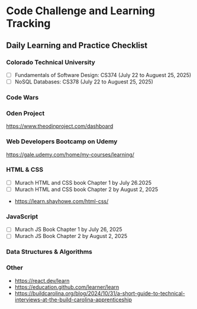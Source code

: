 # Code Challenge and Learning Tracking

## Daily Learning and Practice Checklist

### Colorado Technical University
- [ ] Fundamentals of Software Design: CS374 (July 22 to Auguest 25, 2025)
- [ ] NoSQL Databases: CS378  (July 22 to Auguest 25, 2025)
  
### Code Wars

### Oden Project
https://www.theodinproject.com/dashboard

### Web Developers Bootcamp on Udemy
https://gale.udemy.com/home/my-courses/learning/

### HTML & CSS
- [ ] Murach HTML and CSS book Chapter 1 by July 26.2025
- [ ] Murach HTML and CSS book Chapter 2 by August 2, 2025
      
- https://learn.shayhowe.com/html-css/

### JavaScript
- [ ] Murach JS Book Chapter 1 by July 26, 2025
- [ ] Murach JS Book Chapter 2 by August 2, 2025

### Data Structures & Algorithms


### Other
- https://react.dev/learn
- https://education.github.com/learner/learn
- https://buildcarolina.org/blog/2024/10/31/a-short-guide-to-technical-interviews-at-the-build-carolina-apprenticeship


